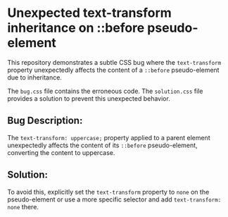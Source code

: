 # Unexpected text-transform inheritance on ::before pseudo-element

This repository demonstrates a subtle CSS bug where the `text-transform` property unexpectedly affects the content of a `::before` pseudo-element due to inheritance.

The `bug.css` file contains the erroneous code. The `solution.css` file provides a solution to prevent this unexpected behavior.

## Bug Description:
The `text-transform: uppercase;` property applied to a parent element unexpectedly affects the content of its `::before` pseudo-element, converting the content to uppercase.

## Solution:
To avoid this, explicitly set the `text-transform` property to `none` on the pseudo-element or use a more specific selector and add `text-transform: none` there. 